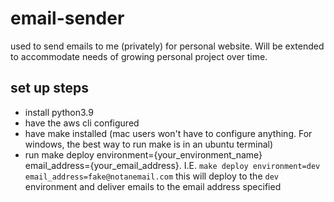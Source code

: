 # email-sender
used to send emails to me (privately) for personal website. Will be extended to accommodate needs of growing personal project over time. 


## set up steps
- install python3.9
- have the aws cli configured
- have make installed (mac users won't have to configure anything. For windows, the best way to run make is in an ubuntu terminal)
- run make deploy environment={your_environment_name} email_address={your_email_address}. I.E. `make deploy environment=dev email_address=fake@notanemail.com` this will deploy to the `dev` environment and deliver emails to the email address specified

